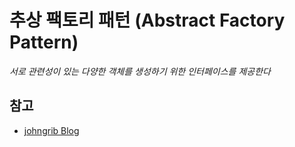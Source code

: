 # 추상 팩토리 패턴 (Abstract Factory Pattern)

*서로 관련성이 있는 다양한 객체를 생성하기 위한 인터페이스를 제공한다*





## 참고

- [johngrib Blog](https://johngrib.github.io/wiki/abstract-factory-pattern/)


